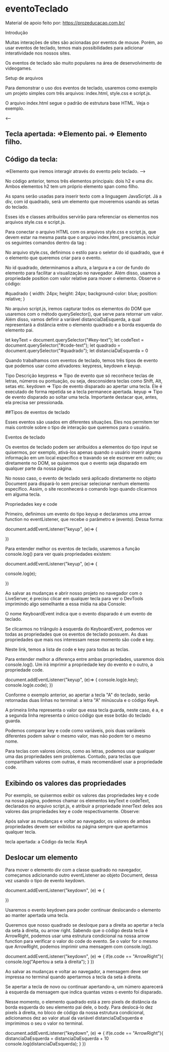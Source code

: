 # eventoTeclado

Material de apoio feito por: https://prozeducacao.com.br/

Introdução

Muitas interações de sites são acionadas por eventos de mouse. Porém, ao usar eventos de teclado, temos mais possibilidades para adicionar interatividade nos nossos sites.

Os eventos de teclado são muito populares na área de desenvolvimento de videogames.

Setup de arquivos

Para demonstrar o uso dos eventos de teclado, usaremos como exemplo um projeto simples com três arquivos: index.html, style.css e script.js.

O arquivo index.html segue o padrão de estrutura base HTML. Veja o exemplo.

<-- <body>

<h2>Tecla apertada: =>Elemento pai.
<span id="key-text"></span> => Elemento filho.
</h2>
<h2>Código da tecla:
<span id="code-text"></span>
</h2>
<div id="quadrado"></div> =>Elemento que iremos interagir através do evento pelo teclado.

</body> -->

No código anterior, temos três elementos principais: dois h2 e uma div. Ambos elementos h2 tem um próprio elemento span como filho.

As spans serão usadas para inserir texto com a linguagem JavaScript. Já a div, com id quadrado, será um elemento que moveremos usando as setas do teclado.

Esses ids e classes atribuídos servirão para referenciar os elementos nos arquivos style.css e script.js.

Para conectar o arquivo HTML com os arquivos style.css e script.js, que devem estar na mesma pasta que o arquivo index.html, precisamos incluir os seguintes comandos dentro da tag <head></head>:

<link rel="stylesheet" href="style.css">

<script src="script.js" defer></script>

No arquivo style.css, definimos o estilo para o seletor do id quadrado, que é o elemento que queremos criar para o evento.

No id quadrado, determinamos a altura, a largura e a cor de fundo do elemento para facilitar a visualização no navegador. Além disso, usamos a propriedade position com valor relative para mover o elemento. Observe o código:

#quadrado {
width: 24px;
height: 24px;
background-color: blue;
position: relative;
}

No arquivo script.js, iremos capturar todos os elementos do DOM que usaremos com o método querySelector(), que serve para retornar um valor. Além disso, vamos definir a variável distanciaDaEsquerda, a qual representará a distância entre o elemento quadrado e a borda esquerda do elemento pai.

let keyText = document.querySelector("#key-text");
let codeText = document.querySelector("#code-text");
let quadrado = document.querySelector("#quadrado");
let distanciaDaEsquerda = 0

Quando trabalhamos com eventos de teclado, temos três tipos de evento que podemos usar como ativadores: keypress, keydown e keyup.

Tipo Descrição
keypress => Tipo de evento que só reconhece teclas de letras, números ou pontuação, ou seja, desconsidera teclas como Shift, Alt, setas etc.
keydown => Tipo de evento disparado ao apertar uma tecla. Ele é executado de forma repetida se a tecla permanece apertada.
keyup => Tipo de evento disparado ao soltar uma tecla. Importante destacar que, antes, ela precisa ser pressionada.

##Tipos de eventos de teclado

Esses eventos são usados em diferentes situações. Eles nos permitem ter mais controle sobre o tipo de interação que queremos para o usuário.

Eventos de teclado

Os eventos de teclado podem ser atribuídos a elementos do tipo input se quisermos, por exemplo, ativá-los apenas quando o usuário inserir alguma informação em um local específico e travando se ele escrever em outro; ou diretamente no DOM, se quisermos que o evento seja disparado em qualquer parte da nossa página.

No nosso caso, o evento de teclado será aplicado diretamente no objeto Document para dispará-lo sem precisar selecionar nenhum elemento específico. Assim, o site reconhecerá o comando logo quando clicarmos em alguma tecla.

Propriedades key e code

Primeiro, definimos um evento do tipo keyup e declaramos uma arrow function no eventListener, que recebe o parâmetro e (evento). Dessa forma:

document.addEventListener("keyup", (e)=> {

})

Para entender melhor os eventos de teclado, usaremos a função console.log() para ver quais propriedades existem:

document.addEventListener("keyup", (e)=> {

console.log(e);

})

Ao salvar as mudanças e abrir nosso projeto no navegador com o LiveServer, é preciso clicar em qualquer tecla para ver o DevTools imprimindo algo semelhante a essa mídia na aba Console:

O nome KeyboardEvent indica que o evento disparado é um evento de teclado.

Se clicarmos no triângulo à esquerda do KeyboardEvent, podemos ver todas as propriedades que os eventos de teclado possuem. As duas propriedades que mais nos interessam nesse momento são code e key.

Neste link, temos a lista de code e key para todas as teclas.

Para entender melhor a diferença entre ambas propriedades, usaremos dois console.log(). Um irá imprimir a propriedade key do evento e o outro, a propriedade code.

document.addEventListener("keyup", (e)=> {
console.log(e.key);
console.log(e.code);
})

Conforme o exemplo anterior, ao apertar a tecla "A" do teclado, serão retornadas duas linhas no terminal: a letra "A" minúscula e o código KeyA.

A primeira linha representa o valor que essa tecla guarda, neste caso, é a, e a segunda linha representa o único código que esse botão do teclado guarda.

Podemos comparar key e code como variáveis, pois duas variáveis diferentes podem salvar o mesmo valor, mas não podem ter o mesmo nome.

Para teclas com valores únicos, como as letras, podemos usar qualquer uma das propriedades sem problemas. Contudo, para teclas que compartilham valores com outras, é mais recomendável usar a propriedade code.

## Exibindo os valores das propriedades

Por exemplo, se quisermos exibir os valores das propriedades key e code na nossa página, podemos chamar os elementos keyText e codeText, declarados no arquivo script.js, e atribuir a propriedade innerText deles aos valores das propriedades key e code respectivamente. Observe:

Após salvar as mudanças e voltar ao navegador, os valores de ambas propriedades devem ser exibidos na página sempre que apertarmos qualquer tecla.

tecla apertada: a
Código da tecla: KeyA

## Deslocar um elemento

Para mover o elemento div com a classe quadrado no navegador, começamos adicionando outro eventListener ao objeto Document, dessa vez usando o tipo de evento keydown.

document.addEventListener("keydown", (e) => {

})

Usaremos o evento keydown para poder continuar deslocando o elemento ao manter apertada uma tecla.

Queremos que nosso quadrado se desloque para a direita ao apertar a tecla da seta à direita, ou arrow right. Sabendo que o código desta tecla é ArrowRight, podemos usar uma estrutura condicional na nossa arrow function para verificar o valor do code do evento. Se o valor for o mesmo que ArrowRight, podemos imprimir uma mensagem com console.log().

document.addEventListener("keydown", (e) => {
if(e.code == "ArrowRight"){
console.log("Apertou a seta à direita");
}
})

Ao salvar as mudanças e voltar ao navegador, a mensagem deve ser impressa no terminal quando apertarmos a tecla da seta à direita.

Se apertar a tecla de novo ou continuar apertando-a, um número aparecerá à esquerda da mensagem que indica quantas vezes o evento foi disparado.

Nesse momento, o elemento quadrado está a zero pixels de distância da borda esquerda do seu elemento pai dele, o body. Para deslocá-lo dez pixels à direita, no bloco de código da nossa estrutura condicional, adicionamos dez ao valor atual da variável distanciaDaEsquerda e imprimimos o seu o valor no terminal.

document.addEventListener("keydown", (e) => {
if(e.code == "ArrowRight"){
distanciaDaEsquerda = distanciaDaEsquerda + 10
console.log(distanciaDaEsquerda);
}
})
